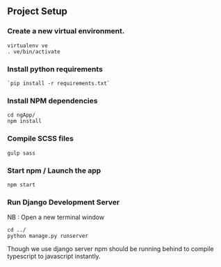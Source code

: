 ## Project Setup

### Create a new virtual environment.
```
virtualenv ve
. ve/bin/activate
```

### Install python requirements
```
`pip install -r requirements.txt`
```

### Install NPM dependencies
```
cd ngApp/
npm install
```

### Compile SCSS files
```
gulp sass
```

### Start npm / Launch the app
```
npm start
```

### Run Django Development Server
NB : Open a new terminal window
```
cd ../
python manage.py runserver
```

Though we use django server npm should be running behind to compile typescript to javascript instantly.